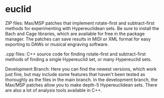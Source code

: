 # euclid
ZIP files: Max/MSP patches that implement rotate-first and subtract-first methods for experimenting with Hypereuclidean sets. Be sure to install the Bach and Cage libraries, which are available for free in the package manager. The patches can save results in MIDI or XML format for easy exporting to DAWs or musical engraving software.

.cpp files: C++ source code for finding rotate-first and subtract-first methods of finding a single Hypereuclid set, or many Hypereuclid sets.

Development Branch:
Here you can find the newest versions, which work just fine, but may include some features that haven't been tested as thoroughly as the files in the main branch. In the development branch, the Max/MSP patches allow you to make depth-5 Hypereuclidean sets. There are also a lot of analysis tools available in C++.
